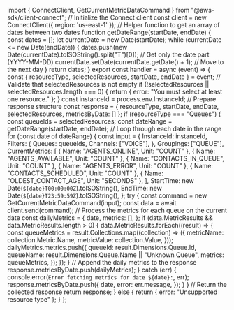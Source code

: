 import { ConnectClient, GetCurrentMetricDataCommand } from "@aws-sdk/client-connect";
// Initialize the Connect client
const client = new ConnectClient({ region: 'us-east-1' });
// Helper function to get an array of dates between two dates
function getDateRange(startDate, endDate) {
 const dates = [];
 let currentDate = new Date(startDate);
 while (currentDate <= new Date(endDate)) {
   dates.push(new Date(currentDate).toISOString().split("T")[0]); // Get only the date part (YYYY-MM-DD)
   currentDate.setDate(currentDate.getDate() + 1); // Move to the next day
 }
 return dates;
}
export const handler = async (event) => {
 const { resourceType, selectedResources, startDate, endDate } = event;
 // Validate that selectedResources is not empty
 if (!selectedResources || selectedResources.length === 0) {
   return { error: "You must select at least one resource." };
 }
 const instanceId = process.env.InstanceId;
 // Prepare response structure
 const response = {
   resourceType,
   startDate,
   endDate,
   selectedResources,
   metricsByDate: []
 };
 if (resourceType === "Queues") {
   const queueIds = selectedResources;
   const dateRange = getDateRange(startDate, endDate);
   // Loop through each date in the range
   for (const date of dateRange) {
     const input = {
       InstanceId: instanceId,
       Filters: {
         Queues: queueIds,
         Channels: ["VOICE"],
       },
       Groupings: ["QUEUE"],
       CurrentMetrics: [
         { Name: "AGENTS_ONLINE", Unit: "COUNT" },
         { Name: "AGENTS_AVAILABLE", Unit: "COUNT" },
         { Name: "CONTACTS_IN_QUEUE", Unit: "COUNT" },
         { Name: "AGENTS_ERROR", Unit: "COUNT" },
         { Name: "CONTACTS_SCHEDULED", Unit: "COUNT" },
         { Name: "OLDEST_CONTACT_AGE", Unit: "SECONDS" },
       ],
       StartTime: new Date(`${date}T00:00:00Z`).toISOString(),
       EndTime: new Date(`${date}T23:59:59Z`).toISOString(),
     };
     try {
       const command = new GetCurrentMetricDataCommand(input);
       const data = await client.send(command);
       // Process the metrics for each queue on the current date
       const dailyMetrics = {
         date,
         metrics: [],
       };
       if (data.MetricResults && data.MetricResults.length > 0) {
         data.MetricResults.forEach((result) => {
           const queueMetrics = result.Collections.map((collection) => ({
             metricName: collection.Metric.Name,
             metricValue: collection.Value,
           }));
           dailyMetrics.metrics.push({
             queueId: result.Dimensions.Queue.Id,
             queueName: result.Dimensions.Queue.Name || "Unknown Queue",
             metrics: queueMetrics,
           });
         });
       }
       // Append the daily metrics to the response
       response.metricsByDate.push(dailyMetrics);
     } catch (err) {
       console.error(`Error fetching metrics for date ${date}:`, err);
       response.metricsByDate.push({
         date,
         error: err.message,
       });
     }
   }
   // Return the collected response
   return response;
 } else {
   return { error: "Unsupported resource type" };
 }
};
